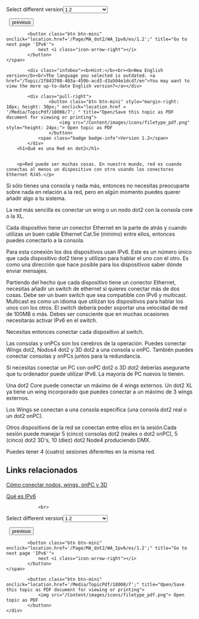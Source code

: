
<div class="topic-navigation">

<div class="pull-right">
	<span class="pull-left">


<div class="pull-left">
<form action="/Topic/SetCurrentVersionNumber" class="form-inline" id="frmTagSelector" method="post">	<span class="form-mini">
		<div class="input-prepend"><span class="add-on">Select different version</span><select autocomplete="off" id="versionNumberId" name="versionNumberId" onchange="$(this).closest('#frmTagSelector').submit();" style="width: 120px;"><option value="">- latest -</option>
<option value="3">1.1</option>
<option selected="selected" value="7">1.2</option>
<option value="12">1.3</option>
<option value="16">1.5</option>
<option value="29">1.9</option>
</select></div>
		<input data-val="true" data-val-number="The field Int32 must be a number." data-val-required="The Int32 field is required." id="ProductId" name="ProductId" type="hidden" value="7">
		<input id="CurrentGuid" name="CurrentGuid" type="hidden" value="2f843708-403a-459b-acd3-d3a504e1dcd7">
	</span>
</form></div>&nbsp;	</span>
	<span class="pull-right" style="white-space: nowrap;">
			<button class="btn btn-mini" onclick="location.href='/Page/MA_dot2/WA_PreviewAndBlind/es/1.2'; " title="Go to previous page 'Vista previa y Blind'">
				<i class="icon-arrow-left"></i> previous
			</button>

			<button class="btn btn-mini" onclick="location.href='/Page/MA_dot2/WA_Ipv6/es/1.2';" title="Go to next page 'IPv6'">
				next <i class="icon-arrow-right"></i> 
			</button>
	</span>
</div>
<div class="clear-fix" style="margin-bottom: 10px"></div>
</div>

			<div class="infobox"><b>Hint:</b><br><b>New English version</b><br>The language you selected is outdated. <a href="/Topic/2f843708-403a-459b-acd3-d3a504e1dcd7/en">You may want to view the more up-to-date English version?</a></div>
		
			<div class="pull-right">
					<button class="btn btn-mini" style="margin-right: 10px; height: 30px;" onclick="location.href = '/Media/TopicPdf/18008/7'; " title="Open/Save this topic as PDF document for viewing or printing">
						<img src="/Content/images/icons/filetype_pdf.png" style="height: 24px;"> Open topic as PDF
					</button>
				<span class="badge badge-info">Version 1.2</span>
			</div>
		<h1>Qué es una Red en dot2</h1>


		<p>Red puede ser muchas cosas. En nuestro mundo, red es cuando conectas al menos un dispositivo con otro usando los conectores Ethernet RJ45.</p>

<p>Si sólo tienes una consola y nada más, entonces no necesitas preocuparte sobre nada en relación a la red, pero en algún momento puedes querer añadir algo a tu sistema.</p>

<p>La red más sencilla es conectar un wing o un nodo dot2 con la consola core o la XL.</p>

<p>Cada dispositivo tiene un conector Ethernet en la parte de atrás y cuando utilizas un buen cable Ethernet Cat.5e (mínimo) entre ellos, entonces puedes conectarlo a la consola.</p>

<p>Para esta conexión los dos dispositivos usan IPv6. Este es un número único que cada dispositivo dot2 tiene y utilizan para hablar el uno con el otro. Es como una dirección que hace posible para los dispositivos saber dónde enviar mensajes.</p>

<p>Partiendo del hecho que cada dispositivo tiene un conector Ethernet, necesitas añadir un switch de ethernet si quieres conectar más de dos cosas. Debe ser un buen switch que sea compatible con IPv6 y multicast. Multicast es como un idioma que utilizan los dispositivos para hablar los unos con los otros. El switch debería poder soportar una velocidad de red de 100MB o más. Debes ser consciente que en muchas ocasiones necesitarás activar IPv6 en el switch.</p>

<p>Necesitas entonces conectar cada dispositivo al switch.</p>

<p>Las consolas y onPCs son los cerebros de la operación. Puedes conectar Wings dot2, Nodos4 dot2 y 3D dot2 a una consola u onPC. También puedes conectar consolas y onPCs juntos para la redundancia.</p>

<p>Si necesitas conectar un PC con onPC dot2 o 3D dot2 deberías asegurarte que tu ordenador puede utilizar&nbsp;IPv6. La mayoría de PC nuevos lo tienen.</p>

<p>Una dot2 Core puede conectar un máximo de 4 wings externos. Un dot2 XL ya tiene un wing incorporado que puedes conectar a un máximo de 3 wings externos.</p>

<p>Los Wings se conectan a una consola específica (una consola dot2 real o un dot2 onPC).</p>

<p>Otros dispositivos de la red se conectan entre ellos en la sesión.Cada sesión puede manejar 5 (cinco) consolas dot2 (reales o dot2 onPC),&nbsp;5 (cinco) dot2 3D's, 10 (diez)&nbsp;dot2 Node4 produciendo DMX.</p>

<p>Puedes tener 4 (cuatro) sesiones diferentes en la misma red.</p>

<a name="toc_header_anchor_1" id="toc_header_anchor_1" class="topic-toc-item"></a><h2>Links relacionados</h2>

<p><a href="/Topic/021f5292-de29-41b0-9552-3540e90ba5de">Cómo conectar nodos, wings, onPC y 3D</a>&nbsp;</p>

<p><a href="/Topic/f1b7cb49-645d-4aa2-b435-a852501289f0">Qué es IPv6</a></p>


				<br>
<div class="topic-navigation">

<div class="pull-right">
	<span class="pull-left">


<div class="pull-left">
<form action="/Topic/SetCurrentVersionNumber" class="form-inline" id="frmTagSelector" method="post">	<span class="form-mini">
		<div class="input-prepend"><span class="add-on">Select different version</span><select autocomplete="off" id="versionNumberId" name="versionNumberId" onchange="$(this).closest('#frmTagSelector').submit();" style="width: 120px;"><option value="">- latest -</option>
<option value="3">1.1</option>
<option selected="selected" value="7">1.2</option>
<option value="12">1.3</option>
<option value="16">1.5</option>
<option value="29">1.9</option>
</select></div>
		<input data-val="true" data-val-number="The field Int32 must be a number." data-val-required="The Int32 field is required." id="ProductId" name="ProductId" type="hidden" value="7">
		<input id="CurrentGuid" name="CurrentGuid" type="hidden" value="2f843708-403a-459b-acd3-d3a504e1dcd7">
	</span>
</form></div>&nbsp;	</span>
	<span class="pull-right" style="white-space: nowrap;">
			<button class="btn btn-mini" onclick="location.href='/Page/MA_dot2/WA_PreviewAndBlind/es/1.2'; " title="Go to previous page 'Vista previa y Blind'">
				<i class="icon-arrow-left"></i> previous
			</button>

			<button class="btn btn-mini" onclick="location.href='/Page/MA_dot2/WA_Ipv6/es/1.2';" title="Go to next page 'IPv6'">
				next <i class="icon-arrow-right"></i> 
			</button>
	</span>
</div>
	<div class="clear-fix"></div>
	<div class="pull-right">
	
			<button class="btn btn-mini" onclick="location.href='/Media/TopicPdf/18008/7';" title="Open/Save this topic as PDF document for viewing or printing">
				<img src="/Content/images/icons/filetype_pdf.png"> Open topic as PDF
			</button>
	</div>
<div class="clear-fix" style="margin-bottom: 10px"></div>
</div>

	